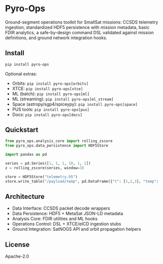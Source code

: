 # Pyro-Ops

Ground-segment operations toolkit for SmallSat missions: CCSDS telemetry ingestion, standardized HDF5 persistence with mission metadata, basic FDIR analytics, a safe-by-design command DSL validated against mission definitions, and ground network integration hooks.

## Install

```bash
pip install pyro-ops
```

Optional extras:

- Orbits: `pip install pyro-ops[orbits]`
- XTCE: `pip install pyro-ops[xtce]`
- ML (batch): `pip install pyro-ops[ml]`
- ML (streaming): `pip install pyro-ops[ml_stream]`
- Space (astropy/sgp4/spiceypy): `pip install pyro-ops[space]`
- PUS tools: `pip install pyro-ops[pus]`
- Docs: `pip install pyro-ops[docs]`

## Quickstart

```python
from pyro_ops.analysis_core import rolling_zscore
from pyro_ops.data_persistence import HDF5Store

import pandas as pd

series = pd.Series([1, 1, 1, 10, 1, 1])
z = rolling_zscore(series, window=3)

store = HDF5Store("telemetry.h5")
store.write_table("/payload/temp", pd.DataFrame({"t": [1,2,3], "temp": [20.1, 20.5, 21.0]}), metadata={"unit": "C"})
```

## Architecture

- Data Interface: CCSDS packet decode wrappers
- Data Persistence: HDF5 + MetaSat JSON-LD metadata
- Analysis Core: FDIR utilities and ML hooks
- Operations Control: DSL + XTCE/eICD ingestion stubs
- Ground Integration: SatNOGS API and orbit propagation helpers

## License

Apache-2.0
